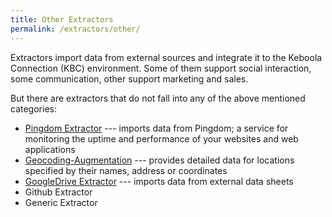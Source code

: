 ```yaml
---
title: Other Extractors
permalink: /extractors/other/
---
```


Extractors import data from external sources and integrate it to the Keboola Connection (KBC) environment.
Some of them support social interaction, some communication, other support marketing and sales.

But there are extractors that do not fall into any of the above mentioned categories:

- [Pingdom Extractor](/extractors/other/pingdom/) --- imports data from Pingdom; a service for monitoring the uptime and performance of your websites and web applications
- [Geocoding-Augmentation](/extractors/other/geocoding-augmentation) --- 
provides detailed data for locations specified by their names, address or coordinates
- [GoogleDrive Extractor](/tutorial/load/googledrive/) --- imports data from external data sheets
- Github Extractor
- Generic Extractor

